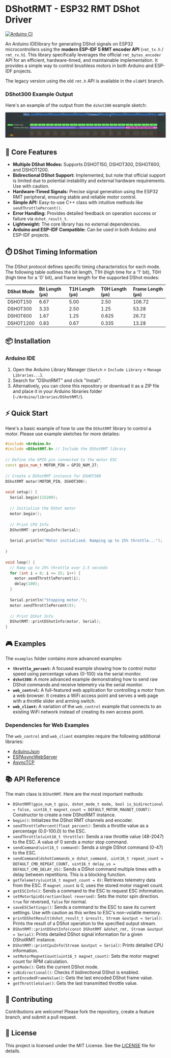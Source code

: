# DShotRMT - ESP32 RMT DShot Driver

[![Arduino CI](https://github.com/derdoktor667/DShotRMT/actions/workflows/ci.yml/badge.svg)](https://github.com/derdoktor667/DShotRMT/actions/workflows/ci.yml)

An Arduino IDElibrary for generating DShot signals on ESP32 microcontrollers using the **modern ESP-IDF 5 RMT encoder API** (`rmt_tx.h` / `rmt_rx.h`). This library specifically leverages the official `rmt_bytes_encoder` API for an efficient, hardware-timed, and maintainable implementation. It provides a simple way to control brushless motors in both Arduino and ESP-IDF projects.

 The legacy version using the old `rmt.h` API is available in the `oldAPI` branch.

### DShot300 Example Output

Here's an example of the output from the `dshot300` example sketch:

![DShot300 Example Output](img/dshot300.png)

## 🚀 Core Features

- **Multiple DShot Modes:** Supports DSHOT150, DSHOT300, DSHOT600, and DSHOT1200.
- **Bidirectional DShot Support:** Implemented, but note that official support is limited due to potential instability and external hardware requirements. Use with caution.
- **Hardware-Timed Signals:** Precise signal generation using the ESP32 RMT peripheral, ensuring stable and reliable motor control.
- **Simple API:** Easy-to-use C++ class with intuitive methods like `sendThrottlePercent()`.
- **Error Handling:** Provides detailed feedback on operation success or failure via `dshot_result_t`.
- **Lightweight:** The core library has no external dependencies.
- **Arduino and ESP-IDF Compatible:** Can be used in both Arduino and ESP-IDF projects.

## ⏱️ DShot Timing Information

The DShot protocol defines specific timing characteristics for each mode. The following table outlines the bit length, T1H (high time for a '1' bit), T0H (high time for a '0' bit), and frame length for the supported DShot modes:

| DShot Mode | Bit Length (µs) | T1H Length (µs) | T0H Length (µs) | Frame Length (µs) |
| :--------- | :-------------- | :-------------- | :-------------- | :---------------- |
| DSHOT150   | 6.67            | 5.00            | 2.50            | 106.72            |
| DSHOT300   | 3.33            | 2.50            | 1.25            | 53.28             |
| DSHOT600   | 1.67            | 1.25            | 0.625           | 26.72             |
| DSHOT1200  | 0.83            | 0.67            | 0.335           | 13.28             |

## 📦 Installation

### Arduino IDE

1.  Open the Arduino Library Manager (`Sketch` > `Include Library` > `Manage Libraries...`).
2.  Search for "DShotRMT" and click "Install".
3.  Alternatively, you can clone this repository or download it as a ZIP file and place it in your Arduino libraries folder (`~/Arduino/libraries/DShotRMT/`).

## ⚡ Quick Start

Here's a basic example of how to use the `DShotRMT` library to control a motor. Please use example sketches for more detailes:

```cpp
#include <Arduino.h>
#include <DShotRMT.h> // Include the DShotRMT library

// Define the GPIO pin connected to the motor ESC
const gpio_num_t MOTOR_PIN = GPIO_NUM_27;

// Create a DShotRMT instance for DSHOT300
DShotRMT motor(MOTOR_PIN, DSHOT300);

void setup() {
  Serial.begin(115200);

  // Initialize the DShot motor
  motor.begin();

  // Print CPU Info
  DShotRMT::printCpuInfo(Serial);

  Serial.println("Motor initialized. Ramping up to 25% throttle...");
  
}

void loop() {
  // Ramp up to 25% throttle over 2.5 seconds
  for (int i = 0; i <= 25; i++) {
    motor.sendThrottlePercent(i);
    delay(100);
  }
  
  Serial.println("Stopping motor.");
  motor.sendThrottlePercent(0);

  // Print DShot Info
  DShotRMT::printDShotInfo(motor, Serial);
}
```

## 🎮 Examples

The `examples` folder contains more advanced examples:

- **`throttle_percent`:** A focused example showing how to control motor speed using percentage values (0-100) via the serial monitor.
- **`dshot300`:** A more advanced example demonstrating how to send raw DShot commands and receive telemetry via the serial monitor.
- **`web_control`:** A full-featured web application for controlling a motor from a web browser. It creates a WiFi access point and serves a web page with a throttle slider and arming switch.
- **`web_client`:** A variation of the `web_control` example that connects to an existing WiFi network instead of creating its own access point.

### Dependencies for Web Examples

The `web_control` and `web_client` examples require the following additional libraries:

- [ArduinoJson](https://github.com/bblanchon/ArduinoJson)
- [ESPAsyncWebServer](https://github.com/ESP32Async/ESPAsyncWebServer)
- [AsyncTCP](https://github.com/ESP32Async/AsyncTCP)

## 📚 API Reference

The main class is `DShotRMT`. Here are the most important methods:

- `DShotRMT(gpio_num_t gpio, dshot_mode_t mode, bool is_bidirectional = false, uint16_t magnet_count = DEFAULT_MOTOR_MAGNET_COUNT)`: Constructor to create a new DShotRMT instance.
- `begin()`: Initializes the DShot RMT channels and encoder.
- `sendThrottlePercent(float percent)`: Sends a throttle value as a percentage (0.0-100.0) to the ESC.
- `sendThrottle(uint16_t throttle)`: Sends a raw throttle value (48-2047) to the ESC. A value of 0 sends a motor stop command.
- `sendCommand(uint16_t command)`: Sends a single DShot command (0-47) to the ESC.
- `sendCommand(dshotCommands_e dshot_command, uint16_t repeat_count = DEFAULT_CMD_REPEAT_COUNT, uint16_t delay_us = DEFAULT_CMD_DELAY_US)`: Sends a DShot command multiple times with a delay between repetitions. This is a blocking function.
- `getTelemetry(uint16_t magnet_count = 0)`: Retrieves telemetry data from the ESC. If `magnet_count` is 0, uses the stored motor magnet count.
- `getESCInfo()`: Sends a command to the ESC to request ESC information.
- `setMotorSpinDirection(bool reversed)`: Sets the motor spin direction. `true` for reversed, `false` for normal.
- `saveESCSettings()`: Sends a command to the ESC to save its current settings. Use with caution as this writes to ESC's non-volatile memory.
- `printDShotResult(dshot_result_t &result, Stream &output = Serial)`: Prints the result of a DShot operation to the specified output stream.
- `DShotRMT::printDShotInfo(const DShotRMT &dshot_rmt, Stream &output = Serial)`: Prints detailed DShot signal information for a given DShotRMT instance.
- `DShotRMT::printCpuInfo(Stream &output = Serial)`: Prints detailed CPU information.
- `setMotorMagnetCount(uint16_t magnet_count)`: Sets the motor magnet count for RPM calculation.
- `getMode()`: Gets the current DShot mode.
- `isBidirectional()`: Checks if bidirectional DShot is enabled.
- `getEncodedFrameValue()`: Gets the last encoded DShot frame value.
- `getThrottleValue()`: Gets the last transmitted throttle value.

## 🤝 Contributing

Contributions are welcome! Please fork the repository, create a feature branch, and submit a pull request.

## 📄 License

This project is licensed under the MIT License. See the [LICENSE](LICENSE) file for details.
